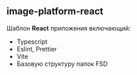 ## image-platform-react

Шаблон **React** приложения включающий:

- Typescript
- Eslint, Prettier
- Vite
- Базовую структуру папок FSD
